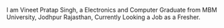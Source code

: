 
I am Vineet Pratap Singh, a Electronics and Computer Graduate from MBM University, Jodhpur Rajasthan, Currently Looking a Job as a Fresher.
<!---
vineet9012/vineet9012 is a ✨ special ✨ repository because its `README.md` (this file) appears on your GitHub profile.
You can click the Preview link to take a look at your changes.
--->
